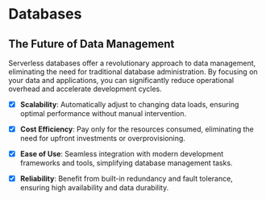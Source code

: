 # Databases

## The Future of Data Management

Serverless databases offer a revolutionary approach to data management, eliminating the need for traditional database administration. By focusing on your data and applications, you can significantly reduce operational overhead and accelerate development cycles.

- [x] __Scalability__: Automatically adjust to changing data loads, ensuring optimal performance without manual intervention.
- [x] __Cost Efficiency__: Pay only for the resources consumed, eliminating the need for upfront investments or overprovisioning.
- [x] __Ease of Use__: Seamless integration with modern development frameworks and tools, simplifying database management tasks.
- [x] __Reliability__: Benefit from built-in redundancy and fault tolerance, ensuring high availability and data durability.

